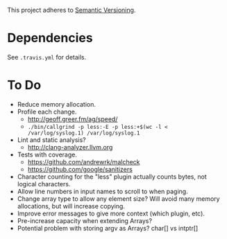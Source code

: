 This project adheres to [Semantic Versioning](http://semver.org).

# Dependencies #

See `.travis.yml` for details.

# To Do #

- Reduce memory allocation.
- Profile each change.
  - http://geoff.greer.fm/ag/speed/
  - `./bin/callgrind -p less:-E -p less:+$(wc -l < /var/log/syslog.1) /var/log/syslog.1`
- Lint and static analysis?
  - http://clang-analyzer.llvm.org
- Tests with coverage.
  - https://github.com/andrewrk/malcheck
  - https://github.com/google/sanitizers
- Character counting for the "less" plugin actually counts bytes, not logical characters.
- Allow line numbers in input names to scroll to when paging.
- Change array type to allow any element size? Will avoid many memory allocations, but will increase copying.
- Improve error messages to give more context (which plugin, etc).
- Pre-increase capacity when extending Arrays?
- Potential problem with storing argv as Arrays? char[] vs intptr[]
